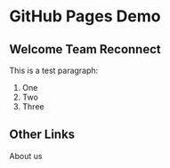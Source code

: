 # GitHub Pages Demo 
## Welcome Team Reconnect

This is a test paragraph:
1. One
2. Two
3. Three

## Other Links
About us
